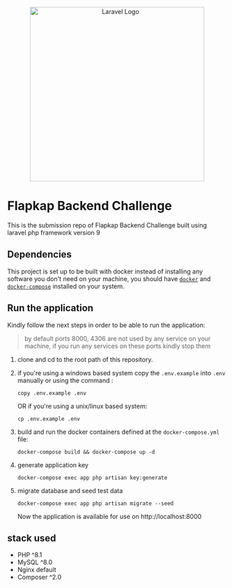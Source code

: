 <p align="center"><a href="https://laravel.com" target="_blank"><img src="https://raw.githubusercontent.com/laravel/art/master/logo-lockup/5%20SVG/2%20CMYK/1%20Full%20Color/laravel-logolockup-cmyk-red.svg" width="400" alt="Laravel Logo"></a></p>

# Flapkap Backend Challenge

This is the submission repo of Flapkap Backend Challenge built using laravel php framework version 9

## Dependencies

This project is set up to be built with docker instead of installing any software you don't need on your machine, you should have [`docker`](https://docs.docker.com/get-docker/) and [`docker-compose`](https://docs.docker.com/compose/) installed on your system.

## Run the application

Kindly follow the next steps in order to be able to run the application: 

> by default ports 8000, 4306 are not used by any service on your machine, if you run any services on these ports kindly stop them

1. clone and cd to the root path of this repository.

2. if you're using a windows based system copy the `.env.example` into `.env` manually or using the command :

    ```
    copy .env.example .env
    ```

    OR if you're using a unix/linux based system: 
    
    ```
    cp .env.example .env
    ```
3. build and run the docker containers defined at the `docker-compose.yml` file:
    
    ```
    docker-compose build && docker-compose up -d
    ```

4. generate application key 

    ```
    docker-compose exec app php artisan key:generate
    ```
5. migrate database and seed test data 

    ```
    docker-compose exec app php artisan migrate --seed
    ```

    Now the application is available for use on http://localhost:8000



## stack used

- PHP ^8.1
- MySQL ^8.0
- Nginx default
- Composer ^2.0
